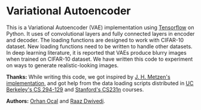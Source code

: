 # Variational Autoencoder

This is a Variational Autoencoder (VAE) implementation using [Tensorflow](https://www.tensorflow.org/) on Python. It uses of convolutional layers and fully connected layers in encoder and decoder. The loading functions are designed to work with CIFAR-10 dataset. New loading functions need to be written to handle other datasets. In deep learning literature, it is reported that VAEs produce blurry images when trained on CIFAR-10 dataset. We have written this code to experiment on ways to generate realistic-looking images.

**Thanks:** While writing this code, we got inspired by [J. H. Metzen's implementation](https://jmetzen.github.io/2015-11-27/vae.html), and got help from the data loading scripts distributed in [UC Berkeley's CS 294-129](https://bcourses.berkeley.edu/courses/1453965/pages/cs294-129-designing-visualizing-and-understanding-deep-neural-networks) and [Stanford's CS231n](http://cs231n.stanford.edu/) courses.

**Authors:** [Orhan Ocal](https://github.com/dagcilibili) and [Raaz Dwivedi](https://github.com/rzrsk).